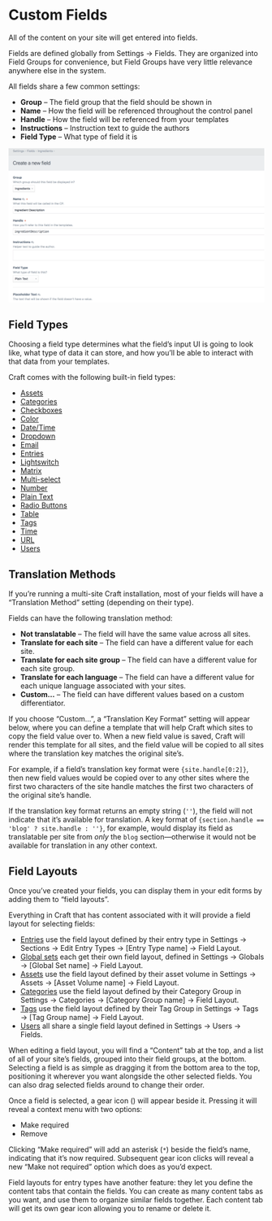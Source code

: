 # Custom Fields

All of the content on your site will get entered into fields.

Fields are defined globally from Settings → Fields. They are organized into Field Groups for convenience, but Field Groups have very little relevance anywhere else in the system.

All fields share a few common settings:

- **Group** – The field group that the field should be shown in
- **Name** – How the field will be referenced throughout the control panel
- **Handle** – How the field will be referenced from your templates
- **Instructions** – Instruction text to guide the authors
- **Field Type** – What type of field it is

<BrowserShot url="https://mysite.test/admin/settings/fields/new" :link="false" :max-height="500">
<img src="./images/fields-field-settings.png">
</BrowserShot>

## Field Types

Choosing a field type determines what the field’s input UI is going to look like, what type of data it can store, and how you’ll be able to interact with that data from your templates.

Craft comes with the following built-in field types:

- [Assets](assets-fields.md)
- [Categories](categories-fields.md)
- [Checkboxes](checkboxes-fields.md)
- [Color](color-fields.md)
- [Date/Time](date-time-fields.md)
- [Dropdown](dropdown-fields.md)
- [Email](email-fields.md)
- [Entries](entries-fields.md)
- [Lightswitch](lightswitch-fields.md)
- [Matrix](matrix-fields.md)
- [Multi-select](multi-select-fields.md)
- [Number](number-fields.md)
- [Plain Text](plain-text-fields.md)
- [Radio Buttons](radio-buttons-fields.md)
- [Table](table-fields.md)
- [Tags](tags-fields.md)
- [Time](time-fields.md)
- [URL](url-fields.md)
- [Users](users-fields.md)

## Translation Methods

If you’re running a multi-site Craft installation, most of your fields will have a “Translation Method” setting (depending on their type).

Fields can have the following translation method:

- **Not translatable** – The field will have the same value across all sites.
- **Translate for each site** – The field can have a different value for each site.
- **Translate for each site group** – The field can have a different value for each site group.
- **Translate for each language** – The field can have a different value for each unique language associated with your sites.
- **Custom…** – The field can have different values based on a custom differentiator.

If you choose “Custom…”, a “Translation Key Format” setting will appear below, where you can define a template that will help Craft which sites to copy the field value over to. When a new field value is saved, Craft will render this template for all sites, and the field value will be copied to all sites where the translation key matches the original site’s.

For example, if a field’s translation key format were `{site.handle[0:2]}`, then new field values would be copied over to any other sites where the first two characters of the site handle matches the first two characters of the original site’s handle.

If the translation key format returns an empty string (`''`), the field will not indicate that it’s available for translation. A key format of `{section.handle == 'blog' ? site.handle : ''}`, for example, would display its field as translatable per site from _only_ the `blog` section—otherwise it would not be available for translation in any other context.

## Field Layouts

Once you’ve created your fields, you can display them in your edit forms by adding them to “field layouts”.

Everything in Craft that has content associated with it will provide a field layout for selecting fields:

- [Entries](entries.md) use the field layout defined by their entry type in Settings → Sections → Edit Entry Types → [Entry Type name] → Field Layout.
- [Global sets](globals.md) each get their own field layout, defined in Settings → Globals → [Global Set name] → Field Layout.
- [Assets](assets.md) use the field layout defined by their asset volume in Settings → Assets → [Asset Volume name] → Field Layout.
- [Categories](categories.md) use the field layout defined by their Category Group in Settings → Categories → [Category Group name] → Field Layout.
- [Tags](tags.md) use the field layout defined by their Tag Group in Settings → Tags → [Tag Group name] → Field Layout.
- [Users](users.md) all share a single field layout defined in Settings → Users → Fields.

When editing a field layout, you will find a “Content” tab at the top, and a list of all of your site’s fields, grouped into their field groups, at the bottom. Selecting a field is as simple as dragging it from the bottom area to the top, positioning it wherever you want alongside the other selected fields. You can also drag selected fields around to change their order.

Once a field is selected, a gear icon (<icon kind="settings" />) will appear beside it. Pressing it will reveal a context menu with two options:

- Make required
- Remove

Clicking “Make required” will add an asterisk (`*`) beside the field’s name, indicating that it’s now required. Subsequent gear icon clicks will reveal a new “Make not required” option which does as you’d expect.

Field layouts for entry types have another feature: they let you define the content tabs that contain the fields. You can create as many content tabs as you want, and use them to organize similar fields together. Each content tab will get its own gear icon allowing you to rename or delete it.
